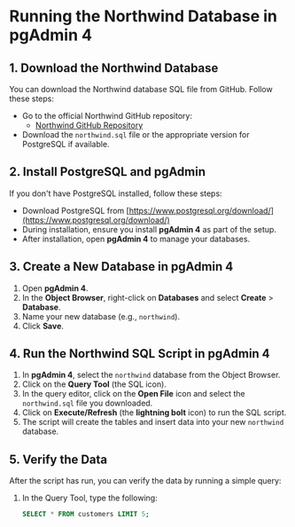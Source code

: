 # Running the Northwind Database in pgAdmin 4

## 1. Download the Northwind Database
You can download the Northwind database SQL file from GitHub. Follow these steps:
- Go to the official Northwind GitHub repository:
  - [Northwind GitHub Repository](https://github.com/jpwhite3/northwind-SQLite)
- Download the `northwind.sql` file or the appropriate version for PostgreSQL if available.

## 2. Install PostgreSQL and pgAdmin
If you don't have PostgreSQL installed, follow these steps:
- Download PostgreSQL from [https://www.postgresql.org/download/](https://www.postgresql.org/download/)
- During installation, ensure you install **pgAdmin 4** as part of the setup.
- After installation, open **pgAdmin 4** to manage your databases.

## 3. Create a New Database in pgAdmin 4
1. Open **pgAdmin 4**.
2. In the **Object Browser**, right-click on **Databases** and select **Create** > **Database**.
3. Name your new database (e.g., `northwind`).
4. Click **Save**.

## 4. Run the Northwind SQL Script in pgAdmin 4
1. In **pgAdmin 4**, select the `northwind` database from the Object Browser.
2. Click on the **Query Tool** (the SQL icon).
3. In the query editor, click on the **Open File** icon and select the `northwind.sql` file you downloaded.
4. Click on **Execute/Refresh** (the **lightning bolt** icon) to run the SQL script.
5. The script will create the tables and insert data into your new `northwind` database.

## 5. Verify the Data
After the script has run, you can verify the data by running a simple query:
1. In the Query Tool, type the following:
   ```sql
   SELECT * FROM customers LIMIT 5;